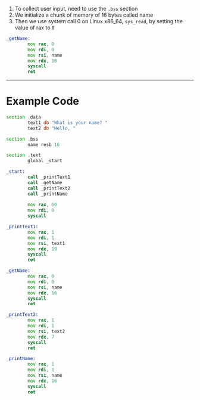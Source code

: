 
1. To collect user input, need to use the `.bss` section
2. We initialize a chunk of memory of 16 bytes called name
3. Then we use system call 0 on Linux x86_64, `sys_read`, by setting the value of rax to `0`

```asm
_getName:
        mov rax, 0
        mov rdi, 0
        mov rsi, name
        mov rdx, 16
        syscall
        ret
```

--- 
# Example Code

```asm
section .data
        text1 db "What is your name? "
        text2 db "Hello, "

section .bss
        name resb 16

section .text 
        global _start

_start: 
        call _printText1
        call _getName
        call _printText2
        call _printName
        
        mov rax, 60
        mov rdi, 0
        syscall

_printText1:
        mov rax, 1 
        mov rdi, 1 
        mov rsi, text1 
        mov rdx, 19
        syscall
        ret

_getName:
        mov rax, 0
        mov rdi, 0
        mov rsi, name
        mov rdx, 16
        syscall
        ret

_printText2:
        mov rax, 1 
        mov rdi, 1 
        mov rsi, text2 
        mov rdx, 7
        syscall
        ret

_printName:
        mov rax, 1 
        mov rdi, 1 
        mov rsi, name 
        mov rdx, 16
        syscall
        ret 

```